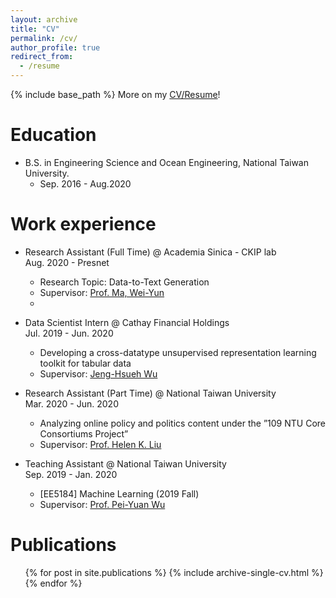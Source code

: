 ```yaml
---
layout: archive
title: "CV"
permalink: /cv/
author_profile: true
redirect_from:
  - /resume
---
```


{% include base_path %}
More on my [CV/Resume](https://dwaydwaydway.github.io/files/Ting-Wei_Lu.pdf)!

Education
======
* B.S. in Engineering Science and Ocean Engineering, National Taiwan University. 
  * Sep. 2016 - Aug.2020

Work experience
======
* Research Assistant (Full Time) @ Academia Sinica - CKIP lab <br/> Aug. 2020 - Presnet
  * Research Topic: Data-to-Text Generation
  * Supervisor: [Prof. Ma, Wei-Yun](https://www.iis.sinica.edu.tw/pages/ma/)
  * 
* Data Scientist Intern @ Cathay Financial Holdings <br/> Jul. 2019 - Jun. 2020
  * Developing a cross-datatype unsupervised representation learning toolkit for tabular data
  * Supervisor: [Jeng-Hsueh Wu](https://www.linkedin.com/in/jeng-hsueh-wu-56a36510/?originalSubdomain=tw)

* Research Assistant (Part Time) @ National Taiwan University <br/> Mar. 2020 - Jun. 2020
  * Analyzing online policy and politics content under the ”109 NTU Core Consortiums Project”
  * Supervisor: [Prof. Helen K. Liu](http://politics.ntu.edu.tw/english/?p=12324)

* Teaching Assistant @ National Taiwan University <br/> Sep. 2019 - Jan. 2020
  * [EE5184] Machine Learning (2019 Fall)
  * Supervisor: [Prof. Pei-Yuan Wu](http://w3.ee.ntu.edu.tw/profile1?teacher_id=24038&p=3)

Publications
======
  <ul>{% for post in site.publications %}
    {% include archive-single-cv.html %}
  {% endfor %}</ul>


<!-- Talks
======
  <ul>{% for post in site.talks %}
    {% include archive-single-talk-cv.html %}
  {% endfor %}</ul>
  
Teaching
======
  <ul>{% for post in site.teaching %}
    {% include archive-single-cv.html %}
  {% endfor %}</ul> -->
  
<!-- Extracurricular Activities
======
* Varsity Baseball Team
  * Member of the varsity baseball team in senior high and college.
* Tutoring
  * Programming · Automatic Control · Math (high school level) -->

